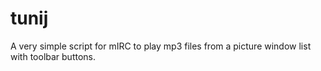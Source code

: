 # tunij
A very simple script for mIRC to play mp3 files from a picture window list with toolbar buttons.
